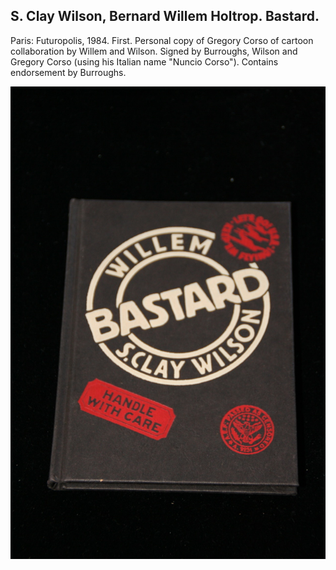 ## S. Clay Wilson, Bernard Willem Holtrop. Bastard.

Paris: Futuropolis, 1984. First. Personal copy of Gregory Corso of cartoon collaboration by Willem and Wilson. Signed by Burroughs, Wilson and Gregory Corso (using his Italian name "Nuncio Corso"). Contains endorsement by Burroughs. 

![Bastard](../assets/images/bastard-1.jpg)
